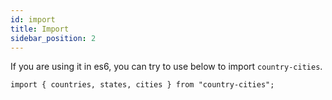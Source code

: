 ```yaml
---
id: import
title: Import
sidebar_position: 2
---
```


If you are using it in es6, you can try to use below to import `country-cities`.

```
import { countries, states, cities } from "country-cities";
```

